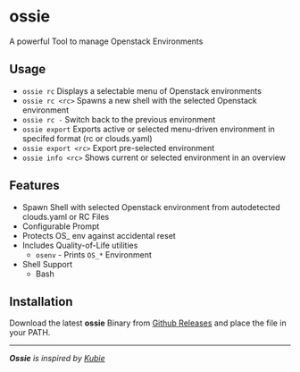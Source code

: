 # ossie

A powerful Tool to manage Openstack Environments

## Usage

* `ossie rc` Displays a selectable menu of Openstack environments
* `ossie rc <rc>` Spawns a new shell with the selected  Openstack environment
* `ossie rc -` Switch back to the previous environment
* `ossie export` Exports active or selected menu-driven environment in specifed format (rc or clouds.yaml)
* `ossie export <rc>` Export pre-selected environment
* `ossie info <rc>` Shows current or selected environment in an overview


## Features

* Spawn Shell with selected Openstack environment from autodetected clouds.yaml or RC Files
* Configurable Prompt
* Protects OS_ env against accidental reset
* Includes Quality-of-Life utilities
    * `osenv` - Prints `OS_*` Environment
* Shell Support
    * Bash


## Installation

Download the latest **ossie** Binary from [Github Releases](https://github.com/j-b-e/ossie/releases) and place the file in your PATH.


---
_**Ossie** is inspired by [Kubie](https://github.com/sbstp/kubie)_
